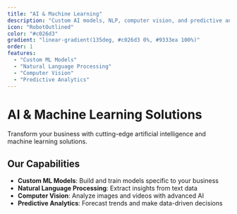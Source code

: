 ```yaml
---
title: "AI & Machine Learning"
description: "Custom AI models, NLP, computer vision, and predictive analytics solutions"
icon: "RobotOutlined"
color: "#c026d3"
gradient: "linear-gradient(135deg, #c026d3 0%, #9333ea 100%)"
order: 1
features:
  - "Custom ML Models"
  - "Natural Language Processing"
  - "Computer Vision"
  - "Predictive Analytics"
---
```


# AI & Machine Learning Solutions

Transform your business with cutting-edge artificial intelligence and machine learning solutions.

## Our Capabilities

- **Custom ML Models**: Build and train models specific to your business
- **Natural Language Processing**: Extract insights from text data
- **Computer Vision**: Analyze images and videos with advanced AI
- **Predictive Analytics**: Forecast trends and make data-driven decisions
